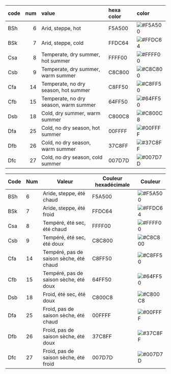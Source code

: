 
| code |   num | value                                    | hexa color   | color                                                    |
|------------|-------:|:------------------------------------------|:-------|:---------------------------------------------------------|
| BSh        |      6 | Arid, steppe, hot                         | F5A500 | ![#F5A500](https://placehold.co/15x15/F5A500/F5A500.png) |
| BSk        |      7 | Arid, steppe, cold                        | FFDC64 | ![#FFDC64](https://placehold.co/15x15/FFDC64/FFDC64.png) |
| Csa        |      8 | Temperate, dry summer, hot summer         | FFFF00 | ![#FFFF00](https://placehold.co/15x15/FFFF00/FFFF00.png) |
| Csb        |      9 | Temperate, dry summer, warm summer        | C8C800 | ![#C8C800](https://placehold.co/15x15/C8C800/C8C800.png) |
| Cfa        |     14 | Temperate, no dry season, hot summer      | C8FF50 | ![#C8FF50](https://placehold.co/15x15/C8FF50/C8FF50.png) |
| Cfb        |     15 | Temperate, no dry season, warm summer     | 64FF50 | ![#64FF50](https://placehold.co/15x15/64FF50/64FF50.png) |
| Dsb        |     18 | Cold, dry summer, warm summer             | C800C8 | ![#C800C8](https://placehold.co/15x15/C800C8/C800C8.png) |
| Dfa        |     25 | Cold, no dry season, hot summer           | 00FFFF | ![#00FFFF](https://placehold.co/15x15/00FFFF/00FFFF.png) |
| Dfb        |     26 | Cold, no dry season, warm summer          | 37C8FF | ![#37C8FF](https://placehold.co/15x15/37C8FF/37C8FF.png) |
| Dfc        |     27 | Cold, no dry season, cold summer          | 007D7D | ![#007D7D](https://placehold.co/15x15/007D7D/007D7D.png) |

| Code | Num | Valeur                                       | Couleur hexadécimale | Couleur                                                   |
|------|-----|-----------------------------------------------|----------------------|------------------------------------------------------------|
| BSh  | 6   | Aride, steppe, été chaud                      | F5A500               | ![#F5A500](https://placehold.co/15x15/F5A500/F5A500.png)   |
| BSk  | 7   | Aride, steppe, été froid                      | FFDC64               | ![#FFDC64](https://placehold.co/15x15/FFDC64/FFDC64.png)   |
| Csa  | 8   | Tempéré, été sec, été chaud                   | FFFF00               | ![#FFFF00](https://placehold.co/15x15/FFFF00/FFFF00.png)   |
| Csb  | 9   | Tempéré, été sec, été doux                    | C8C800               | ![#C8C800](https://placehold.co/15x15/C8C800/C8C800.png)   |
| Cfa  | 14  | Tempéré, pas de saison sèche, été chaud       | C8FF50               | ![#C8FF50](https://placehold.co/15x15/C8FF50/C8FF50.png)   |
| Cfb  | 15  | Tempéré, pas de saison sèche, été doux        | 64FF50               | ![#64FF50](https://placehold.co/15x15/64FF50/64FF50.png)   |
| Dsb  | 18  | Froid, été sec, été doux                      | C800C8               | ![#C800C8](https://placehold.co/15x15/C800C8/C800C8.png)   |
| Dfa  | 25  | Froid, pas de saison sèche, été chaud         | 00FFFF               | ![#00FFFF](https://placehold.co/15x15/00FFFF/00FFFF.png)   |
| Dfb  | 26  | Froid, pas de saison sèche, été doux          | 37C8FF               | ![#37C8FF](https://placehold.co/15x15/37C8FF/37C8FF.png)   |
| Dfc  | 27  | Froid, pas de saison sèche, été froid         | 007D7D               | ![#007D7D](https://placehold.co/15x15/007D7D/007D7D.png)   |

